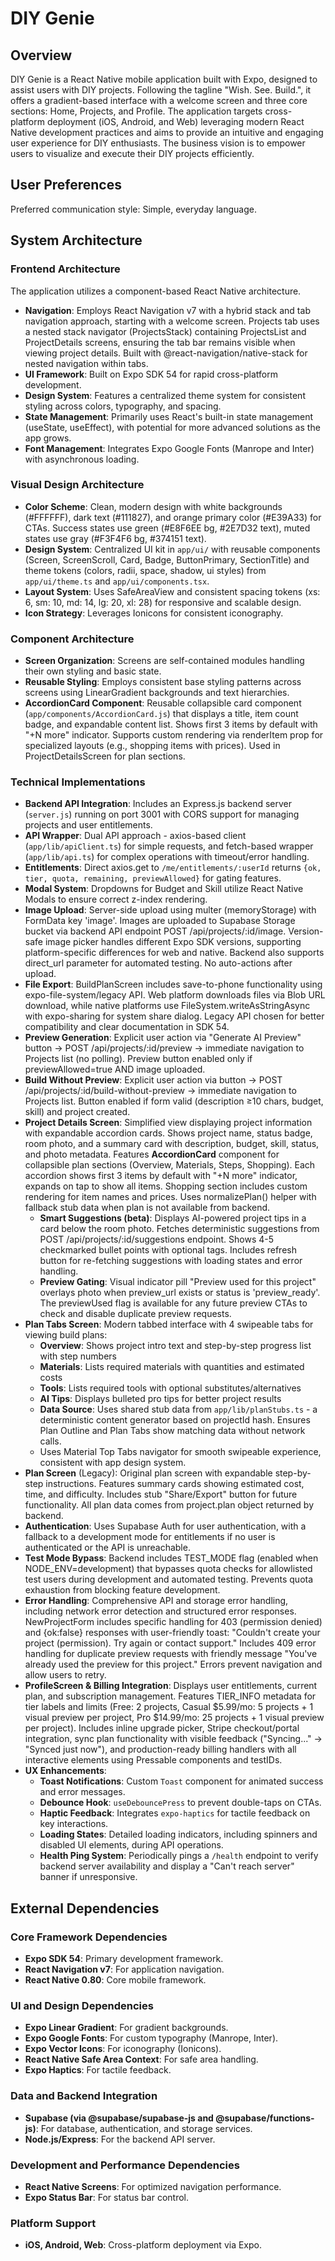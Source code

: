 # DIY Genie

## Overview
DIY Genie is a React Native mobile application built with Expo, designed to assist users with DIY projects. Following the tagline "Wish. See. Build.", it offers a gradient-based interface with a welcome screen and three core sections: Home, Projects, and Profile. The application targets cross-platform deployment (iOS, Android, and Web) leveraging modern React Native development practices and aims to provide an intuitive and engaging user experience for DIY enthusiasts. The business vision is to empower users to visualize and execute their DIY projects efficiently.

## User Preferences
Preferred communication style: Simple, everyday language.

## System Architecture

### Frontend Architecture
The application utilizes a component-based React Native architecture.
- **Navigation**: Employs React Navigation v7 with a hybrid stack and tab navigation approach, starting with a welcome screen. Projects tab uses a nested stack navigator (ProjectsStack) containing ProjectsList and ProjectDetails screens, ensuring the tab bar remains visible when viewing project details. Built with @react-navigation/native-stack for nested navigation within tabs.
- **UI Framework**: Built on Expo SDK 54 for rapid cross-platform development.
- **Design System**: Features a centralized theme system for consistent styling across colors, typography, and spacing.
- **State Management**: Primarily uses React's built-in state management (useState, useEffect), with potential for more advanced solutions as the app grows.
- **Font Management**: Integrates Expo Google Fonts (Manrope and Inter) with asynchronous loading.

### Visual Design Architecture
- **Color Scheme**: Clean, modern design with white backgrounds (#FFFFFF), dark text (#111827), and orange primary color (#E39A33) for CTAs. Success states use green (#E8F6EE bg, #2E7D32 text), muted states use gray (#F3F4F6 bg, #374151 text).
- **Design System**: Centralized UI kit in `app/ui/` with reusable components (Screen, ScreenScroll, Card, Badge, ButtonPrimary, SectionTitle) and theme tokens (colors, radii, space, shadow, ui styles) from `app/ui/theme.ts` and `app/ui/components.tsx`.
- **Layout System**: Uses SafeAreaView and consistent spacing tokens (xs: 6, sm: 10, md: 14, lg: 20, xl: 28) for responsive and scalable design.
- **Icon Strategy**: Leverages Ionicons for consistent iconography.

### Component Architecture
- **Screen Organization**: Screens are self-contained modules handling their own styling and basic state.
- **Reusable Styling**: Employs consistent base styling patterns across screens using LinearGradient backgrounds and text hierarchies.
- **AccordionCard Component**: Reusable collapsible card component (`app/components/AccordionCard.js`) that displays a title, item count badge, and expandable content list. Shows first 3 items by default with "+N more" indicator. Supports custom rendering via renderItem prop for specialized layouts (e.g., shopping items with prices). Used in ProjectDetailsScreen for plan sections.

### Technical Implementations
- **Backend API Integration**: Includes an Express.js backend server (`server.js`) running on port 3001 with CORS support for managing projects and user entitlements.
- **API Wrapper**: Dual API approach - axios-based client (`app/lib/apiClient.ts`) for simple requests, and fetch-based wrapper (`app/lib/api.ts`) for complex operations with timeout/error handling.
- **Entitlements**: Direct axios.get to `/me/entitlements/:userId` returns `{ok, tier, quota, remaining, previewAllowed}` for gating features.
- **Modal System**: Dropdowns for Budget and Skill utilize React Native Modals to ensure correct z-index rendering.
- **Image Upload**: Server-side upload using multer (memoryStorage) with FormData key 'image'. Images are uploaded to Supabase Storage bucket via backend API endpoint POST /api/projects/:id/image. Version-safe image picker handles different Expo SDK versions, supporting platform-specific differences for web and native. Backend also supports direct_url parameter for automated testing. No auto-actions after upload.
- **File Export**: BuildPlanScreen includes save-to-phone functionality using expo-file-system/legacy API. Web platform downloads files via Blob URL download, while native platforms use FileSystem.writeAsStringAsync with expo-sharing for system share dialog. Legacy API chosen for better compatibility and clear documentation in SDK 54.
- **Preview Generation**: Explicit user action via "Generate AI Preview" button → POST /api/projects/:id/preview → immediate navigation to Projects list (no polling). Preview button enabled only if previewAllowed=true AND image uploaded.
- **Build Without Preview**: Explicit user action via button → POST /api/projects/:id/build-without-preview → immediate navigation to Projects list. Button enabled if form valid (description ≥10 chars, budget, skill) and project created.
- **Project Details Screen**: Simplified view displaying project information with expandable accordion cards. Shows project name, status badge, room photo, and a summary card with description, budget, skill, status, and photo metadata. Features **AccordionCard** component for collapsible plan sections (Overview, Materials, Steps, Shopping). Each accordion shows first 3 items by default with "+N more" indicator, expands on tap to show all items. Shopping section includes custom rendering for item names and prices. Uses normalizePlan() helper with fallback stub data when plan is not available from backend.
    - **Smart Suggestions (beta)**: Displays AI-powered project tips in a card below the room photo. Fetches deterministic suggestions from POST /api/projects/:id/suggestions endpoint. Shows 4-5 checkmarked bullet points with optional tags. Includes refresh button for re-fetching suggestions with loading states and error handling.
    - **Preview Gating**: Visual indicator pill "Preview used for this project" overlays photo when preview_url exists or status is 'preview_ready'. The previewUsed flag is available for any future preview CTAs to check and disable duplicate preview requests.
- **Plan Tabs Screen**: Modern tabbed interface with 4 swipeable tabs for viewing build plans:
    - **Overview**: Shows project intro text and step-by-step progress list with step numbers
    - **Materials**: Lists required materials with quantities and estimated costs
    - **Tools**: Lists required tools with optional substitutes/alternatives
    - **AI Tips**: Displays bulleted pro tips for better project results
    - **Data Source**: Uses shared stub data from `app/lib/planStubs.ts` - a deterministic content generator based on projectId hash. Ensures Plan Outline and Plan Tabs show matching data without network calls.
    - Uses Material Top Tabs navigator for smooth swipeable experience, consistent with app design system.
- **Plan Screen** (Legacy): Original plan screen with expandable step-by-step instructions. Features summary cards showing estimated cost, time, and difficulty. Includes stub "Share/Export" button for future functionality. All plan data comes from project.plan object returned by backend.
- **Authentication**: Uses Supabase Auth for user authentication, with a fallback to a development mode for entitlements if no user is authenticated or the API is unreachable.
- **Test Mode Bypass**: Backend includes TEST_MODE flag (enabled when NODE_ENV=development) that bypasses quota checks for allowlisted test users during development and automated testing. Prevents quota exhaustion from blocking feature development.
- **Error Handling**: Comprehensive API and storage error handling, including network error detection and structured error responses. NewProjectForm includes specific handling for 403 (permission denied) and {ok:false} responses with user-friendly toast: "Couldn't create your project (permission). Try again or contact support." Includes 409 error handling for duplicate preview requests with friendly message "You've already used the preview for this project." Errors prevent navigation and allow users to retry.
- **ProfileScreen & Billing Integration**: Displays user entitlements, current plan, and subscription management. Features TIER_INFO metadata for tier labels and limits (Free: 2 projects, Casual $5.99/mo: 5 projects + 1 visual preview per project, Pro $14.99/mo: 25 projects + 1 visual preview per project). Includes inline upgrade picker, Stripe checkout/portal integration, sync plan functionality with visible feedback ("Syncing..." → "Synced just now"), and production-ready billing handlers with all interactive elements using Pressable components and testIDs.
- **UX Enhancements**:
    - **Toast Notifications**: Custom `Toast` component for animated success and error messages.
    - **Debounce Hook**: `useDebouncePress` to prevent double-taps on CTAs.
    - **Haptic Feedback**: Integrates `expo-haptics` for tactile feedback on key interactions.
    - **Loading States**: Detailed loading indicators, including spinners and disabled UI elements, during API operations.
    - **Health Ping System**: Periodically pings a `/health` endpoint to verify backend server availability and display a "Can't reach server" banner if unresponsive.

## External Dependencies

### Core Framework Dependencies
- **Expo SDK 54**: Primary development framework.
- **React Navigation v7**: For application navigation.
- **React Native 0.80**: Core mobile framework.

### UI and Design Dependencies
- **Expo Linear Gradient**: For gradient backgrounds.
- **Expo Google Fonts**: For custom typography (Manrope, Inter).
- **Expo Vector Icons**: For iconography (Ionicons).
- **React Native Safe Area Context**: For safe area handling.
- **Expo Haptics**: For tactile feedback.

### Data and Backend Integration
- **Supabase (via @supabase/supabase-js and @supabase/functions-js)**: For database, authentication, and storage services.
- **Node.js/Express**: For the backend API server.

### Development and Performance Dependencies
- **React Native Screens**: For optimized navigation performance.
- **Expo Status Bar**: For status bar control.

### Platform Support
- **iOS, Android, Web**: Cross-platform deployment via Expo.